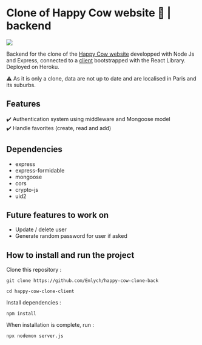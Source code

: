 # Clone of Happy Cow website 🐄 | backend

[<img src="https://img.shields.io/badge/last%20updated-march%202022-yellow">](https://img.shields.io/badge/last%20updated-march%202022-yellow)

Backend for the clone of the [Happy Cow website](https://www.happycow.net/) developped with Node Js and Express, connected to a [client](https://github.com/Emlych/happy-cow-clone-front) bootstrapped with the React Library. <br>
Deployed on Heroku.

⚠️ As it is only a clone, data are not up to date and are localised in Paris and its suburbs.

## Features

✔️ Authentication system using middleware and Mongoose model<br>
✔️ Handle favorites (create, read and add)<br>

## Dependencies

- express
- express-formidable
- mongoose
- cors
- crypto-js
- uid2

## Future features to work on

- Update / delete user
- Generate random password for user if asked

## How to install and run the project

Clone this repository :

`git clone https://github.com/Emlych/happy-cow-clone-back`

`cd happy-cow-clone-client`

Install dependencies :

`npm install`

When installation is complete, run :

`npx nodemon server.js`
